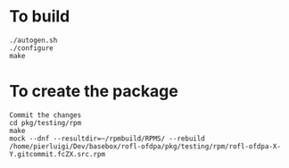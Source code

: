 # To build
```
./autogen.sh
./configure
make
```

# To create the package
```
Commit the changes
cd pkg/testing/rpm
make
mock --dnf --resultdir=~/rpmbuild/RPMS/ --rebuild /home/pierluigi/Dev/basebox/rofl-ofdpa/pkg/testing/rpm/rofl-ofdpa-X-Y.gitcommit.fcZX.src.rpm
```
